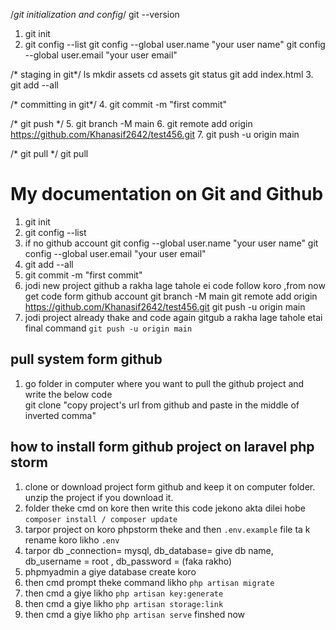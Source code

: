 

/*git initialization and config*/
git --version
1. git init
2. git config --list
git config --global user.name "your user name"
git config --global user.email "your user email"

/* staging in git*/
ls
mkdir assets
cd assets
git status
git add index.html
3. git add --all

/* committing in git*/
4. git commit -m "first commit"

/* git push */
5. git branch -M main
6. git remote add origin https://github.com/Khanasif2642/test456.git
7. git push -u origin main

/* git pull */
git pull




# My documentation on Git and Github

1. git init
2. git config --list
3.  if no github account 
	git config --global user.name "your user name"
	git config --global user.email "your user email"
4. git add --all
5. git commit -m "first commit"
6. jodi new project github a rakha lage tahole ei code follow koro ,from now get code form github account 
	 git branch -M main
	 git remote add origin https://github.com/Khanasif2642/test456.git
	 git push -u origin main
7.  jodi project already thake and code again gitgub a rakha lage tahole etai final command
     `git push -u origin main`	


## pull system form github

1. go folder in computer where you want to pull the github project and write the below code  
git clone "copy project's url from github and paste in the middle of inverted comma"



## how to install form github project on laravel php storm

1. clone or download project form github and keep it on computer folder. unzip the project if you download it.
2.  folder theke cmd on kore then write this code jekono akta dilei hobe `composer install / composer update`
3. tarpor project on koro phpstorm theke and then `.env.example` file ta k rename koro likho  `.env`
4. tarpor db _connection= mysql, db_database= give db name, db_username = root , db_password = (faka rakho)
5. phpmyadmin a giye database create koro
6. then cmd prompt theke command likho `php artisan migrate`
7. then cmd  a giye likho  `php artisan key:generate`
8. then cmd  a giye likho  `php artisan storage:link`
9. then cmd  a giye likho  `php artisan serve` finshed now
